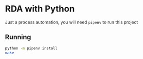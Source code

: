 # RDA with Python

Just a process automation, you will need `pipenv` to run this project

## Running

```bash
python -m pipenv install
make
```